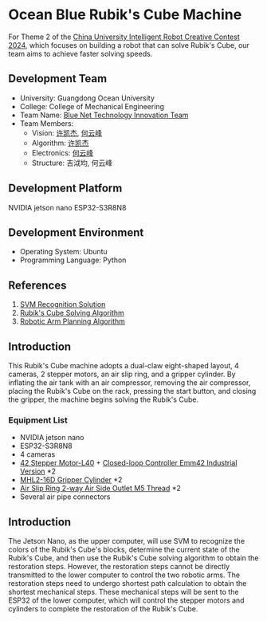 # Ocean Blue Rubik's Cube Machine

For Theme 2 of the [China University Intelligent Robot Creative Contest 2024](https://www.robotcontest.cn/datacenter/news/detail?id=6292), which focuses on building a robot that can solve Rubik's Cube, our team aims to achieve faster solving speeds.

## Development Team

- University: Guangdong Ocean University
- College: College of Mechanical Engineering
- Team Name: [Blue Net Technology Innovation Team](https://gitee.com/blue-net-vision)
- Team Members:
  - Vision: [许凯杰](https://gitee.com/d-vision), [何云峰](https://gitee.com/iven_he)
  - Algorithm: [许凯杰](https://gitee.com/d-vision)
  - Electronics: [何云峰](https://gitee.com/iven_he)
  - Structure: 吉泧均, 何云峰

## Development Platform

NVIDIA jetson nano
ESP32-S3R8N8

## Development Environment

- Operating System: Ubuntu
- Programming Language: Python

## References

1. [SVM Recognition Solution](https://blog.csdn.net/lemonbit/article/details/117004167)
2. [Rubik's Cube Solving Algorithm](https://github.com/hkociemba/RubiksCube-TwophaseSolver)
3. [Robotic Arm Planning Algorithm](https://gitee.com/harry-fan/rubiks-cube-robot/tree/master)

## Introduction

This Rubik's Cube machine adopts a dual-claw eight-shaped layout, 4 cameras, 2 stepper motors, an air slip ring, and a gripper cylinder. By inflating the air tank with an air compressor, removing the air compressor, placing the Rubik's Cube on the rack, pressing the start button, and closing the gripper, the machine begins solving the Rubik's Cube.

### Equipment List

- NVIDIA jetson nano
- ESP32-S3R8N8
- 4 cameras
- [42 Stepper Motor-L40](https://item.taobao.com/item.htm?abbucket=5&id=682797640293&ns=1&spm=a21n57.1.0.0.6903523cZRZY1D&skuId=5057239338765) + [Closed-loop Controller Emm42 Industrial Version](https://item.taobao.com/item.htm?abbucket=5&id=673302946671&ns=1&spm=a21n57.1.0.0.6903523cZRZY1D&skuId=5032954871240) *2
- [MHL2-16D Gripper Cylinder](https://item.taobao.com/item.htm?id=537049565191&spm=a1z0d.6639537/tb.1997196601.34.257c7484ZwafTI&skuId=3206052770907) *2
- [Air Slip Ring 2-way Air Side Outlet M5 Thread](https://detail.tmall.com/item.htm?_u=d2qf50kdb8b2&id=555594152568&skuId=3431370232744) *2
- Several air pipe connectors

## Introduction

The Jetson Nano, as the upper computer, will use SVM to recognize the colors of the Rubik's Cube's blocks, determine the current state of the Rubik's Cube, and then use the Rubik's Cube solving algorithm to obtain the restoration steps. However, the restoration steps cannot be directly transmitted to the lower computer to control the two robotic arms. The restoration steps need to undergo shortest path calculation to obtain the shortest mechanical steps. These mechanical steps will be sent to the ESP32 of the lower computer, which will control the stepper motors and cylinders to complete the restoration of the Rubik's Cube.
